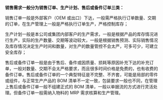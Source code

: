 **销售需求一般分为销售订单、生产计划、售后或备件订单三类：** 

销售订单一般是外部客户（OEM 或出口）下达，一般需严格执行订单数量、交期的订单，在生产管理上一般是严格执行订单生产，严格控制库存；

生产计划一般是本公司或集团内部客户的生产需求，一般是根据产品的库存情况进行生产，实际的生产数量、交期等波动较大，一般是根据销售预测、实际销售情况及库存情况决定生产时间和数量，对生产的数量管控不会太严，可多可少，可建立安全库存； 

售后或备件订单一般是由于售后、备件或因质量、损耗等原因补充下达的补充订单，一般对数量、交期不会太严格要求，而且很多时间价格是免费的，也有收费的备件订单。售后或备件订单的一个典型特征是不完整、不齐套，可能是局部的零件或组件，与正常生产产品的 BOM 清单不一定一致，包装要求一般也不同，在管理上售后或备件订单一般不组建正式的 BOM 清单，一般以单据流的方式进行灵活处理。但备件订单一般需纳入物料的 MRP 需求核算和生产管理。 